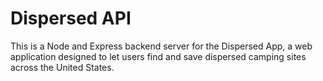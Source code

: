 # Dispersed API

This is a Node and Express backend server for the Dispersed App, a web application designed to let users find and save dispersed camping sites across the United States.